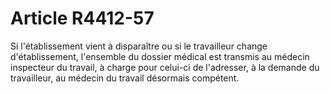 # Article R4412-57

  
Si l'établissement vient à disparaître ou si le travailleur change d'établissement, l'ensemble du dossier médical est transmis au médecin inspecteur du travail, à charge pour celui-ci de l'adresser, à la demande du travailleur, au médecin du travail désormais compétent.